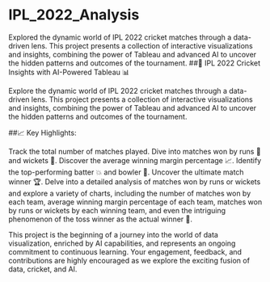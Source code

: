 # IPL_2022_Analysis
Explored the dynamic world of IPL 2022 cricket matches through a data-driven lens. This project presents a collection of interactive visualizations and insights, combining the power of Tableau and advanced AI to uncover the hidden patterns and outcomes of the tournament.
##🏏 IPL 2022 Cricket Insights with AI-Powered Tableau 📊

Explore the dynamic world of IPL 2022 cricket matches through a data-driven lens. This project presents a collection of interactive visualizations and insights, combining the power of Tableau and advanced AI to uncover the hidden patterns and outcomes of the tournament.

##📈 Key Highlights:

Track the total number of matches played.
Dive into matches won by runs 🏁 and wickets 🤝.
Discover the average winning margin percentage 📈.
Identify the top-performing batter 💥 and bowler 🎯.
Uncover the ultimate match winner 🏆.
Delve into a detailed analysis of matches won by runs or wickets and explore a variety of charts, including the number of matches won by each team, average winning margin percentage of each team, matches won by runs or wickets by each winning team, and even the intriguing phenomenon of the toss winner as the actual winner 🎲.

This project is the beginning of a journey into the world of data visualization, enriched by AI capabilities, and represents an ongoing commitment to continuous learning. Your engagement, feedback, and contributions are highly encouraged as we explore the exciting fusion of data, cricket, and AI.
